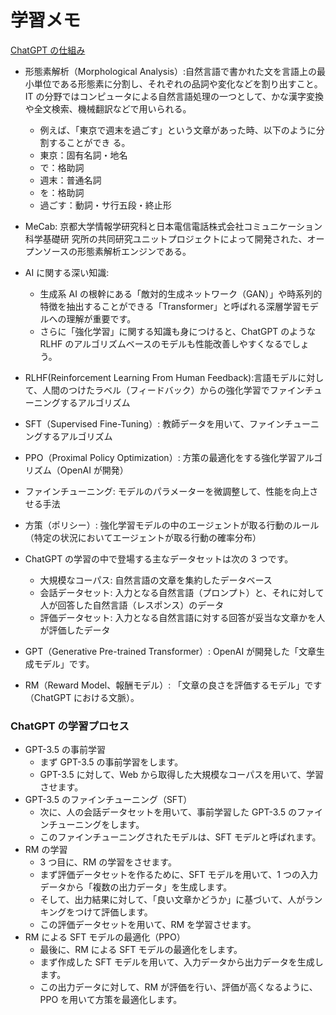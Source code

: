# 学習メモ

[ChatGPT の仕組み](https://zenn.dev/umi_mori/books/chatbot-chatgpt/viewer/chatgpt_mechanism)

- 形態素解析（Morphological Analysis）:自然言語で書かれた文を言語上の最小単位である形態素に分割し、それぞれの品詞や変化などを割り出すこと。IT の分野ではコンピュータによる自然言語処理の一つとして、かな漢字変換や全文検索、機械翻訳などで用いられる。

  - 例えば、「東京で週末を過ごす」という文章があった時、以下のように分割することができ る。
  - 東京：固有名詞・地名
  - で：格助詞
  - 週末：普通名詞
  - を：格助詞
  - 過ごす：動詞・サ行五段・終止形

- MeCab: 京都大学情報学研究科と日本電信電話株式会社コミュニケーション科学基礎研 究所の共同研究ユニットプロジェクトによって開発された、オープンソースの形態素解析エンジンである。

- AI に関する深い知識:

  - 生成系 AI の根幹にある「敵対的生成ネットワーク（GAN）」や時系列的特徴を抽出することができる「Transformer」と呼ばれる深層学習モデルへの理解が重要です。
  - さらに「強化学習」に関する知識も身につけると、ChatGPT のような RLHF のアルゴリズムベースのモデルも性能改善しやすくなるでしょう。

- RLHF(Reinforcement Learning From Human Feedback):言語モデルに対して、人間のつけたラベル（フィードバック）からの強化学習でファインチューニングするアルゴリズム
- SFT（Supervised Fine-Tuning）: 教師データを用いて、ファインチューニングするアルゴリズム
- PPO（Proximal Policy Optimization）: 方策の最適化をする強化学習アルゴリズム（OpenAI が開発）
- ファインチューニング: モデルのパラメーターを微調整して、性能を向上させる手法
- 方策（ポリシー）: 強化学習モデルの中のエージェントが取る行動のルール（特定の状況においてエージェントが取る行動の確率分布）

- ChatGPT の学習の中で登場する主なデータセットは次の 3 つです。

  - 大規模なコーパス: 自然言語の文章を集約したデータベース
  - 会話データセット: 入力となる自然言語（プロンプト）と、それに対して人が回答した自然言語（レスポンス）のデータ
  - 評価データセット: 入力となる自然言語に対する回答が妥当な文章かを人が評価したデータ

- GPT（Generative Pre-trained Transformer）: OpenAI が開発した「文章生成モデル」です。
- RM（Reward Model、報酬モデル）: 「文章の良さを評価するモデル」です（ChatGPT における文脈）。

### ChatGPT の学習プロセス

- GPT-3.5 の事前学習
  - まず GPT-3.5 の事前学習をします。
  - GPT-3.5 に対して、Web から取得した大規模なコーパスを用いて、学習させます。
- GPT-3.5 のファインチューニング（SFT）
  - 次に、人の会話データセットを用いて、事前学習した GPT-3.5 のファインチューニングをします。
  - このファインチューニングされたモデルは、SFT モデルと呼ばれます。
- RM の学習
  - 3 つ目に、RM の学習をさせます。
  - まず評価データセットを作るために、SFT モデルを用いて、1 つの入力データから「複数の出力データ」を生成します。
  - そして、出力結果に対して、「良い文章かどうか」に基づいて、人がランキングをつけて評価します。
  - この評価データセットを用いて、RM を学習させます。
- RM による SFT モデルの最適化（PPO）
  - 最後に、RM による SFT モデルの最適化をします。
  - まず作成した SFT モデルを用いて、入力データから出力データを生成します。
  - この出力データに対して、RM が評価を行い、評価が高くなるように、PPO を用いて方策を最適化します。
